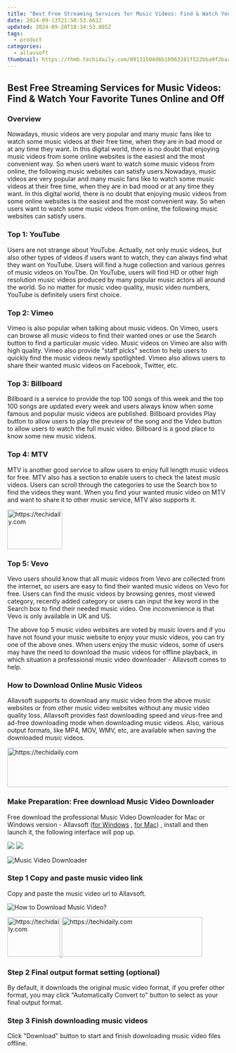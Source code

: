 ```yaml
---
title: "Best Free Streaming Services for Music Videos: Find & Watch Your Favorite Tunes Online and Off"
date: 2024-09-13T21:50:53.661Z
updated: 2024-09-20T18:34:53.085Z
tags:
  - product
categories:
  - allavsoft
thumbnail: https://thmb.techidaily.com/09131504d6b18963281f522bba9f2baa6f9c4f1ee05a4b5b8a249fec882bec30.jpg
---
```


## Best Free Streaming Services for Music Videos: Find & Watch Your Favorite Tunes Online and Off

### Overview

Nowadays, music videos are very popular and many music fans like to watch some music videos at their free time, when they are in bad mood or at any time they want. In this digital world, there is no doubt that enjoying music videos from some online websites is the easiest and the most convenient way. So when users want to watch some music videos from online, the following music websites can satisfy users.Nowadays, music videos are very popular and many music fans like to watch some music videos at their free time, when they are in bad mood or at any time they want. In this digital world, there is no doubt that enjoying music videos from some online websites is the easiest and the most convenient way. So when users want to watch some music videos from online, the following music websites can satisfy users.

### Top 1: YouTube

Users are not strange about YouTube. Actually, not only music videos, but also other types of videos if users want to watch, they can always find what they want on YouTube. Users will find a huge collection and various genres of music videos on YouTbe. On YouTube, users will find HD or other high resolution music videos produced by many popular music actors all around the world. So no matter for music video quality, music video numbers, YouTube is definitely users first choice.

### Top 2: Vimeo

Vimeo is also popular when talking about music videos. On Vimeo, users can browse all music videos to find their wanted ones or use the Search button to find a particular music video. Music videos on Vimeo are also with high quality. Vimeo also provide "staff picks" section to help users to quickly find the music videos newly spotlighted. Vimeo also allows users to share their wanted music videos on Facebook, Twitter, etc.

### Top 3: Billboard

Billboard is a service to provide the top 100 songs of this week and the top 100 songs are updated every week and users always know when some famous and popular music videos are published. Billboard provides Play button to allow users to play the preview of the song and the Video button to allow users to watch the full music video. Billboard is a good place to know some new music videos.

### Top 4: MTV

MTV is another good service to allow users to enjoy full length music videos for free. MTV also has a section to enable users to check the latest music videos. Users can scroll through the categories to use the Search box to find the videos they want. When you find your wanted music video on MTV and want to share it to other music service, MTV also supports it.

<!-- affiliate ads begin -->
<a href="https://aligracehair.sjv.io/c/5597632/2135351/19272" target="_top" id="2135351">
  <img src="//a.impactradius-go.com/display-ad/19272-2135351" border="0" alt="https://techidaily.com" width="125" height="90"/>
</a>
<img height="0" width="0" src="https://aligracehair.sjv.io/i/5597632/2135351/19272" style="position:absolute;visibility:hidden;" border="0" />
<!-- affiliate ads end -->

### Top 5: Vevo

Vevo users should know that all music videos from Vevo are collected from the internet, so users are easy to find their wanted music videos on Vevo for free. Users can find the music videos by browsing genres, most viewed category, recently added category or users can input the key word in the Search box to find their needed music video. One inconvenience is that Vevo is only available in UK and US.

The above top 5 music video websites are voted by music lovers and if you have not found your music website to enjoy your music videos, you can try one of the above ones. When users enjoy the music videos, some of users may have the need to download the music videos for offline playback, in which situation a professional music video downloader - Allavsoft comes to help.

### How to Download Online Music Videos

Allavsoft supports to download any music video from the above music websites or from other music video websites without any music video quality loss. Allavsoft provides fast downloading speed and virus-free and ad-free downloading mode when downloading music videos. Also, various output formats, like MP4, MOV, WMV, etc, are available when saving the downloaded music videos.

<!-- affiliate ads begin -->
<a href="https://appsumo.8odi.net/c/5597632/2043596/7443" target="_top" id="2043596">
  <img src="//a.impactradius-go.com/display-ad/7443-2043596" border="0" alt="https://techidaily.com" width="728" height="90"/>
</a>
<img height="0" width="0" src="https://appsumo.8odi.net/i/5597632/2043596/7443" style="position:absolute;visibility:hidden;" border="0" />
<!-- affiliate ads end -->

### Make Preparation: Free download Music Video Downloader

Free download the professional Music Video Downloader for Mac or Windows version - Allavsoft ([for Windows](https://tools.techidaily.com/allavsoft/products/) , [for Mac](https://tools.techidaily.com/allavsoft/products/)) , install and then launch it, the following interface will pop up.

[![](https://www.allavsoft.com/how-to/../images/how-to/free-download-win.jpg)](https://tools.techidaily.com/allavsoft/products/) [![](https://www.allavsoft.com/how-to/../images/how-to/free-download-mac.jpg)](https://tools.techidaily.com/allavsoft/products/)

![Music Video Downloader](https://www.allavsoft.com/how-to/../images/allavsoft/screen-shot-600.jpg)

### Step 1 Copy and paste music video link

Copy and paste the music video url to Allavsoft.

![How to Download Music Video?](https://www.allavsoft.com/how-to/../images/how-to/download-rtmp-video/download-rtmp-video.jpg)

<!-- affiliate ads begin -->
<a href="https://aligracehair.sjv.io/c/5597632/2135362/19272" target="_top" id="2135362">
  <img src="//a.impactradius-go.com/display-ad/19272-2135362" border="0" alt="https://techidaily.com" width="120" height="90"/>
</a>
<img height="0" width="0" src="https://aligracehair.sjv.io/i/5597632/2135362/19272" style="position:absolute;visibility:hidden;" border="0" />
<!-- affiliate ads end -->

<!-- affiliate ads begin -->
<a href="https://wigfever.sjv.io/c/5597632/2014853/22899" target="_top" id="2014853">
  <img src="//a.impactradius-go.com/display-ad/22899-2014853" border="0" alt="https://techidaily.com" width="320" height="90"/>
</a>
<img height="0" width="0" src="https://wigfever.sjv.io/i/5597632/2014853/22899" style="position:absolute;visibility:hidden;" border="0" />
<!-- affiliate ads end -->

### Step 2 Final output format setting (optional)

By default, it downloads the original music video format, if you prefer other format, you may click "Automatically Convert to" button to select as your final output format.

### Step 3 Finish downloading music videos

Click "Download" button to start and finish downloading music video files offline.

<ins class="adsbygoogle"
     style="display:block"
     data-ad-format="autorelaxed"
     data-ad-client="ca-pub-7571918770474297"
     data-ad-slot="1223367746"></ins>

<ins class="adsbygoogle"
     style="display:block"
     data-ad-client="ca-pub-7571918770474297"
     data-ad-slot="8358498916"
     data-ad-format="auto"
     data-full-width-responsive="true"></ins>




